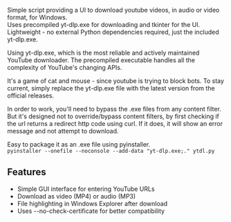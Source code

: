 Simple script providing a UI to download youtube videos, in audio or video format, for Windows.  
Uses precompiled yt-dlp.exe for downloading and tkinter for the UI.  
Lightweight - no external Python dependencies required, just the included yt-dlp.exe.  

Using yt-dlp.exe, which is the most reliable and actively maintained YouTube downloader.
The precompiled executable handles all the complexity of YouTube's changing APIs.

It's a game of cat and mouse - since youtube is trying to block bots.
To stay current, simply replace the yt-dlp.exe file with the latest version from the official releases.

In order to work, you'll need to bypass the .exe files from any content filter.
But it's designed not to override/bypass content filters, by first checking if the url returns a redirect http code using curl.
If it does, it will show an error message and not attempt to download.

Easy to package it as an .exe file using pyinstaller.  
`pyinstaller --onefile --noconsole --add-data "yt-dlp.exe;." ytdl.py`

## Features
- Simple GUI interface for entering YouTube URLs
- Download as video (MP4) or audio (MP3)
- File highlighting in Windows Explorer after download
- Uses --no-check-certificate for better compatibility